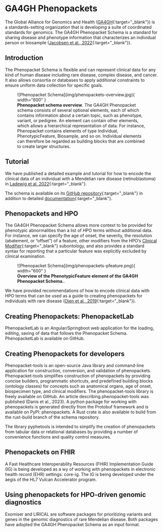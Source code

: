 # GA4GH Phenopackets

The Global Alliance for Genomics and Health ([GA4GH](https://www.ga4gh.org/){:target="\_blank"}) is a standards-setting organization that is developing a suite of coordinated standards for genomics. The GA4GH Phenopacket Schema is a standard for sharing disease and phenotype information that characterizes an individual person or biosample ([Jacobsen et al., 2022](https://pubmed.ncbi.nlm.nih.gov/35705716/){:target="\_blank"}).

## Introduction

The Phenopacket Schema is flexible and can represent clinical data for any kind of human disease including rare disease, complex disease, and cancer. It also allows consortia or databases to apply additional constraints to ensure uniform data collection for specific goals.



<figure markdown>
![Phenopacket Schema](img/phenopackets-overview.jpg){ width="600" }
<figcaption><b>Phenopacket schema overview</b>.
The GA4GH Phenopacket schema consists of several optional elements, each of which contains information about a certain topic, such as phenotype, variant, or pedigree. An element can contain other elements, which allows a hierarchical representation of data. For instance, Phenopacket contains elements of type Individual, PhenotypicFeature, Biosample, and so on. Individual elements can therefore be regarded as building blocks that are combined to create larger structures.
</figcaption>
</figure>


## Tutorial

We have published a detailed example and tutorial for how to encode the clinical data of an individual with a Mendelian rare disease (retinoblastoma) in [Ladewig et al. 2022](https://pubmed.ncbi.nlm.nih.gov/36910590/){:target="\_blank"}.

The schema is available on its [GitHub repository](https://github.com/phenopackets/phenopacket-schema){:target="\_blank"} in addition to detailed [documentation](https://phenopacket-schema.readthedocs.io/en/latest/){:target="\_blank"}.


## Phenopackets and HPO

The GA4GH Phenopacket Schema allows more context to be provided for phenotypic abnormalities than a list of HPO terms without additional data. For instance, we can specify the age of onset, the severity, the resolution (abatement, or “offset”) of a feature, other modifiers from the HPO’s [Clinical Modifier](https://hpo.jax.org/app/browse/term/HP:0012823){:target="\_blank"}  subontology, and also provides a standard syntax for reporting that a particular feature was explicitly excluded by clinical examination.


<figure markdown>
![Phenopacket Schema](img/phenopackets-pfeature.png){ width="600" }
<figcaption><b>Overview of the PhenotypicFeature element of the GA4GH Phenopacket Schema.</b>.
</figcaption>
</figure>

We have provided recommendations of how to encode clinical data with HPO terms that can be used as a guide to creating phenopackets for individuals with rare disease ([Oien et al., 2019](https://pubmed.ncbi.nlm.nih.gov/31479590/){:target="\_blank"}).

## Creating Phenopackets: PhenopacketLab

PhenopacketLab is an Angular/Springboot web application for the loading, editing, saving of data that follows the Phenopacket Schema.
PhenopacketLab is available on GitHub.

## Creating Phenopackets for developers

Phenopacket-tools is an open-source Java library and command-line application for construction, conversion, and validation of phenopackets. Phenopacket-tools simplifies construction of phenopackets by providing concise builders, programmatic shortcuts, and predefined building blocks (ontology classes) for concepts such as anatomical organs, age of onset, biospecimen type, and clinical modifiers.
The phenopacket-tools library is freely available on GitHub. An article describing phenopacket-tools was published (Danis et al., 2023).
A python package for working with phenopackets is generated directly from the Protobuf framework and is available on PyPI: phenopackets. A Rust crate is also available to build from the rust-build branch of the schema repository.

The library pyphetools is intended to simplify the creation of phenopackets from tabular data or relational databases by providing a number of convenience functions and quality control measures.

## Phenopackets on FHIR

A Fast Healthcare Interoperability Resources (FHIR) Implementation Guide (IG) is being developed as a wy of working with phenopackets in electronic health record (EHR) settings: core-ig. The IG is being developed under the aegis of the HL7 Vulcan Accelerator program.

## Using phenopackets for HPO-driven genomic diagnostics


Exomiser and LIRICAL are software packages for prioritizing variants and genes in the genomic diagnostics of rare Mendelian disease. Both packages have adopted the GA4GH Phenopacket Schema as an input format.
